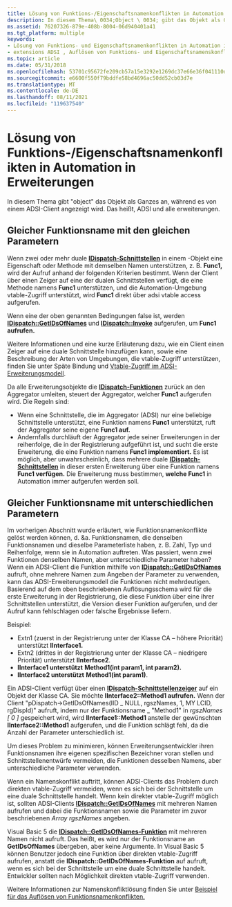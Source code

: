 ```yaml
---
title: Lösung von Funktions-/Eigenschaftsnamenkonflikten in Automation in Erweiterungen
description: In diesem Thema\ 0034;Object \ 0034; gibt das Objekt als Ganzes an, wenn es von einem ADSI-Client angezeigt wird. Das heißt, ADSI und alle erweiterungen.
ms.assetid: 76207326-879e-408b-8004-06d940401a41
ms.tgt_platform: multiple
keywords:
- Lösung von Funktions- und Eigenschaftsnamenkonflikten in Automation in Erweiterungen
- extensions ADSI , Auflösen von Funktions- und Eigenschaftsnamenskonflikten in Automation
ms.topic: article
ms.date: 05/31/2018
ms.openlocfilehash: 53701c95672fe209cb57a15e3292e1269dc37e66e36f041110dd502f8a8a1486
ms.sourcegitcommit: e6600f550f79bddfe58bd4696ac50dd52cb03d7e
ms.translationtype: MT
ms.contentlocale: de-DE
ms.lasthandoff: 08/11/2021
ms.locfileid: "119637540"
---
```

# <a name="resolution-of-functionproperty-name-conflicts-in-automation-in-extensions"></a>Lösung von Funktions-/Eigenschaftsnamenkonflikten in Automation in Erweiterungen

In diesem Thema gibt "object" das Objekt als Ganzes an, während es von einem ADSI-Client angezeigt wird. Das heißt, ADSI und alle erweiterungen.

## <a name="same-function-name-with-the-same-parameters"></a>Gleicher Funktionsname mit den gleichen Parametern

Wenn zwei oder mehr duale [**IDispatch-Schnittstellen**](/windows/win32/api/oaidl/nn-oaidl-idispatch) in einem -Objekt eine Eigenschaft oder Methode mit demselben Namen unterstützen, z. B. **Func1,** wird der Aufruf anhand der folgenden Kriterien bestimmt. Wenn der Client über einen Zeiger auf eine der dualen Schnittstellen verfügt, die eine Methode namens **Func1** unterstützen, und die Automation-Umgebung vtable-Zugriff unterstützt, wird **Func1** direkt über adsi vtable access aufgerufen.

Wenn eine der oben genannten Bedingungen false ist, werden [**IDispatch::GetIDsOfNames**](/windows/win32/api/oaidl/nf-oaidl-idispatch-getidsofnames) und [**IDispatch::Invoke**](/windows/win32/api/oaidl/nf-oaidl-idispatch-invoke) aufgerufen, um **Func1 aufrufen.**

Weitere Informationen und eine kurze Erläuterung dazu, wie ein Client einen Zeiger auf eine duale Schnittstelle hinzufügen kann, sowie eine Beschreibung der Arten von Umgebungen, die vtable-Zugriff unterstützen, finden Sie unter Späte Bindung und [Vtable-Zugriff im ADSI-Erweiterungsmodell](late-binding-vs--vtable-access-in-the-adsi-extension-model.md).

Da alle Erweiterungsobjekte die [**IDispatch-Funktionen**](/windows/win32/api/oaidl/nn-oaidl-idispatch) zurück an den Aggregator umleiten, steuert der Aggregator, welcher **Func1** aufgerufen wird. Die Regeln sind:

-   Wenn eine Schnittstelle, die im Aggregator (ADSI) nur eine beliebige Schnittstelle unterstützt, eine Funktion namens **Func1** unterstützt, ruft der Aggregator seine eigene **Func1 auf.**
-   Andernfalls durchläuft der Aggregator jede seiner Erweiterungen in der reihenfolge, die in der Registrierung aufgeführt ist, und sucht die erste Erweiterung, die eine Funktion namens **Func1 implementiert.** Es ist möglich, aber unwahrscheinlich, dass mehrere duale [**IDispatch-Schnittstellen**](/windows/win32/api/oaidl/nn-oaidl-idispatch) in dieser ersten Erweiterung über eine Funktion namens **Func1 verfügen.** Die Erweiterung muss bestimmen, **welche Func1** in Automation immer aufgerufen werden soll.

## <a name="same-function-name-with-different-parameters"></a>Gleicher Funktionsname mit unterschiedlichen Parametern

Im vorherigen Abschnitt wurde erläutert, wie Funktionsnamenkonflikte gelöst werden können, d. &a. Funktionsnamen, die denselben Funktionsnamen und dieselbe Parameterliste haben, z. B. Zahl, Typ und Reihenfolge, wenn sie in Automation auftreten. Was passiert, wenn zwei Funktionen denselben Namen, aber unterschiedliche Parameter haben? Wenn ein ADSI-Client die Funktion mithilfe von [**IDispatch::GetIDsOfNames**](/windows/win32/api/oaidl/nf-oaidl-idispatch-getidsofnames) aufruft, ohne mehrere Namen zum Angeben der Parameter zu verwenden, kann das ADSI-Erweiterungsmodell die Funktionen nicht mehrdeutigen. Basierend auf dem oben beschriebenen Auflösungsschema wird für die erste Erweiterung in der Registrierung, die diese Funktion über eine ihrer Schnittstellen unterstützt, die Version dieser Funktion aufgerufen, und der Aufruf kann fehlschlagen oder falsche Ergebnisse liefern.

Beispiel:

-   Extn1 (zuerst in der Registrierung unter der Klasse CA – höhere Priorität) unterstützt **IInterface1.**
-   Extn2 (drittes in der Registrierung unter der Klasse CA – niedrigere Priorität) unterstützt **IInterface2**.
-   **IInterface1 unterstützt** **Method1(int param1, int param2).**
-   **IInterface2 unterstützt** **Method1(int param1)**.

Ein ADSI-Client verfügt über einen [**IDispatch-Schnittstellenzeiger**](/windows/win32/api/oaidl/nn-oaidl-idispatch) auf ein Objekt der Klasse CA. Sie möchte **IInterface2::Method1 aufrufen.** Wenn der Client "pDispatch->GetIDsOfNames(IID \_ NULL, rgszNames, 1, MY LCID, rgDispId)" aufruft, indem nur der Funktionsname \_ "Method1" in *rgszNames \[ 0 \]* gespeichert wird, wird **IInterface1::Method1** anstelle der gewünschten **IInterface2::Method1** aufgerufen, und die Funktion schlägt fehl, da die Anzahl der Parameter unterschiedlich ist.

Um dieses Problem zu minimieren, können Erweiterungsentwickler ihren Funktionsnamen ihre eigenen spezifischen Bezeichner voran stellen und Schnittstellenentwürfe vermeiden, die Funktionen desselben Namens, aber unterschiedliche Parameter verwenden.

Wenn ein Namenskonflikt auftritt, können ADSI-Clients das Problem durch direkten vtable-Zugriff vermeiden, wenn es sich bei der Schnittstelle um eine duale Schnittstelle handelt. Wenn kein direkter vtable-Zugriff möglich ist, sollten ADSI-Clients [**IDispatch::GetIDsOfNames**](/windows/win32/api/oaidl/nf-oaidl-idispatch-getidsofnames) mit mehreren Namen aufrufen und dabei die Funktionsnamen sowie die Parameter im zuvor beschriebenen *Array rgszNames* angeben.

Visual Basic 5 die [**IDispatch::GetIDsOfNames-Funktion**](/windows/win32/api/oaidl/nf-oaidl-idispatch-getidsofnames) mit mehreren Namen nicht aufruft. Das heißt, es wird nur der Funktionsname an **GetIDsOfNames** übergeben, aber keine Argumente. In Visual Basic 5 können Benutzer jedoch eine Funktion über direkten vtable-Zugriff aufrufen, anstatt die **IDispatch::GetIDsOfNames-Funktion** auf aufruft, wenn es sich bei der Schnittstelle um eine duale Schnittstelle handelt. Entwickler sollten nach Möglichkeit direkten vtable-Zugriff verwenden.

Weitere Informationen zur Namenskonfliktlösung finden Sie unter [Beispiel für das Auflösen von Funktionsnamenkonflikten.](example-for-resolving-function-name-conflicts.md)

 

 